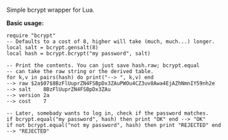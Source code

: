 Simple bcrypt wrapper for Lua.

**Basic usage:**

    require "bcrypt"
    -- Defaults to a cost of 8, higher will take (much, much...) longer.
    local salt = bcrypt.gensalt(8)
    local hash = bcrypt.bcrypt("my password", salt)

    -- Print the contents. You can just save hash.raw; bcrypt.equal
    -- can take the raw string or the derived table.
    for k,v in pairs(hash) do print("--> ", k,v) end
    --> raw	$2a$07$8BzFlUuprZN4FSBpDx3ZAuPWOu4CZ3uv8Awa4EjAZhNmnIY59nh2e
    --> salt	8BzFlUuprZN4FSBpDx3ZAu
    --> version	2a
    --> cost	7

    -- Later, somebady wants to log in, check if the password matches.
    if bcrypt.equal("my password", hash) then print "OK" end --> "OK"
    if not bcrypt.equal("not my password", hash) then print "REJECTED" end --> "REJECTED"
